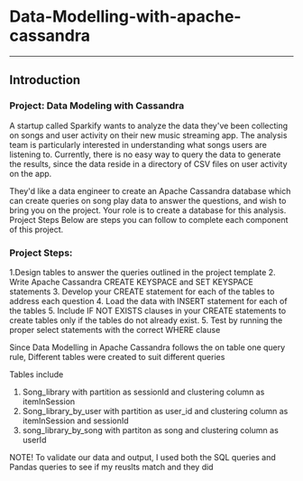 # Data-Modelling-with-apache-cassandra
______________________________________________

## Introduction

### Project: Data Modeling with Cassandra
A startup called Sparkify wants to analyze the data they've been collecting on songs and user activity on their new music streaming app. The analysis team is particularly interested in understanding what songs users are listening to. Currently, there is no easy way to query the data to generate the results, since the data reside in a directory of CSV files on user activity on the app.

They'd like a data engineer to create an Apache Cassandra database which can create queries on song play data to answer the questions, and wish to bring you on the project. Your role is to create a database for this analysis.
Project Steps
Below are steps you can follow to complete each component of this project.

### Project Steps:
1.Design tables to answer the queries outlined in the project template
2. Write Apache Cassandra CREATE KEYSPACE and SET KEYSPACE statements
3. Develop your CREATE statement for each of the tables to address each question
4. Load the data with INSERT statement for each of the tables
5. Include IF NOT EXISTS clauses in your CREATE statements to create tables only if the tables do not already exist.
5. Test by running the proper select statements with the correct WHERE clause

Since Data Modelling in Apache Cassandra follows the on table one query rule, Different tables were created to suit different queries

 Tables include
 1. Song_library with partition as sessionId and clustering column as itemInSession
 2. Song_library_by_user with partition as user_id and clustering column as itemInSession and sessionId
 3. song_library_by_song with partiton as song and clustering column as userId
 
 NOTE! 
 To validate our data and output, I used both the SQL queries and Pandas queries to see if my reuslts match and they did
 
